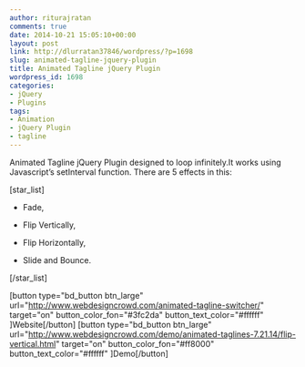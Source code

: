 ```yaml
---
author: riturajratan
comments: true
date: 2014-10-21 15:05:10+00:00
layout: post
link: http://dlurratan37846/wordpress/?p=1698
slug: animated-tagline-jquery-plugin
title: Animated Tagline jQuery Plugin
wordpress_id: 1698
categories:
- jQuery
- Plugins
tags:
- Animation
- jQuery Plugin
- tagline
---
```


Animated Tagline jQuery Plugin designed to loop infinitely.It works using Javascript’s setInterval function. There are 5 effects in this:

[star_list]



	
  * Fade,

	
  * Flip Vertically,

	
  * Flip Horizontally,

	
  * Slide and Bounce.


[/star_list]

[button type="bd_button btn_large" url="http://www.webdesigncrowd.com/animated-tagline-switcher/" target="on" button_color_fon="#3fc2da" button_text_color="#ffffff" ]Website[/button] [button type="bd_button btn_large" url="http://www.webdesigncrowd.com/demo/animated-taglines-7.21.14/flip-vertical.html" target="on" button_color_fon="#ff8000" button_text_color="#ffffff" ]Demo[/button]
